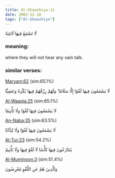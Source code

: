 ```yaml
---
title: Al-Ghaashiya:11
date: 2003-12-18
tags: ["Al-Ghaashiya"]
---
```

لَا تَسْمَعُ فِيهَا لَاغِيَةً
### meaning: 
where they will not hear any vain talk.
### similar verses: 

[Maryam:62](/19/62) (sim:65.1%)

لَا يَسْمَعُونَ فِيهَا لَغْوًا إِلَّا سَلَامًا ۖ وَلَهُمْ رِزْقُهُمْ فِيهَا بُكْرَةً وَعَشِيًّا

[Al-Waaqia:25](/56/25) (sim:65.1%)

لَا يَسْمَعُونَ فِيهَا لَغْوًا وَلَا تَأْثِيمًا

[An-Naba:35](/78/35) (sim:63.5%)

لَا يَسْمَعُونَ فِيهَا لَغْوًا وَلَا كِذَّابًا

[At-Tur:23](/52/23) (sim:54.2%)

يَتَنَازَعُونَ فِيهَا كَأْسًا لَا لَغْوٌ فِيهَا وَلَا تَأْثِيمٌ

[Al-Muminoon:3](/23/3) (sim:51.4%)

وَالَّذِينَ هُمْ عَنِ اللَّغْوِ مُعْرِضُونَ

